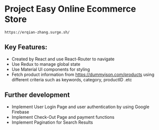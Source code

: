 # Project Easy Online Ecommerce Store
    https://erqian-zhang.surge.sh/ 
## Key Features:


- Created by React and use React-Router to navigate
- Use Redux to manage global state
- Use Material UI components for styling
- Fetch product information from https://dummyjson.com/products using different criteria such as keywords, category, productID .etc

## Further development

- Implement User Login  Page and user authentication by using Google Firebase
- Implement Check-Out Page and payment functions
- Implement Pagination for Search Results
